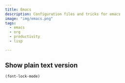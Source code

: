 ```yaml
---
title: Emacs
description: Configuration files and tricks for emacs
image: "img/emacs.png"
tags:
  - emacs
  - org
  - productivity
  - lisp
  
---
```



## Show plain text version

<!--more-->

```lisp
(font-lock-mode)
```

                
